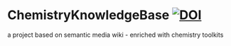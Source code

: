 # ChemistryKnowledgeBase [![DOI](https://zenodo.org/badge/551513351.svg)](https://doi.org/10.5281/zenodo.15095593)
a project based on semantic media wiki - enriched with chemistry toolkits
